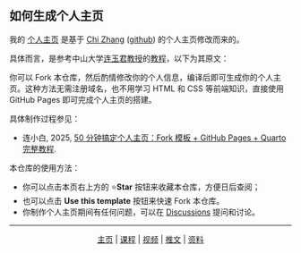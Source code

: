 
## 如何生成个人主页

我的 [个人主页](https://sehighs.github.io/) 是基于 [Chi Zhang](https://chizapoth.github.io/) ([github](https://github.com/chizapoth/chizapoth.github.io)) 的个人主页修改而来的。 

具体而言，是参考中山大学[连玉君教授](https://lianxhcn.github.io/)的[教程](https://www.lianxh.cn/details/1644.html)，以下为其原文：

你可以 Fork 本仓库，然后酌情修改你的个人信息，编译后即可生成你的个人主页。这种方法无需注册域名，也不用学习 HTML 和 CSS 等前端知识，直接使用 GitHub Pages 即可完成个人主页的搭建。

具体制作过程参见：

- 连小白, 2025, [50 分钟搞定个人主页：Fork 模板 + GitHub Pages + Quarto 完整教程](https://www.lianxh.cn/details/1644.html).

本仓库的使用方法：

- 你可以点击本页右上方的 ⭐**Star** 按钮来收藏本仓库，方便日后查阅；
- 也可以点击 **Use this template** 按钮来快速 Fork 本仓库。
- 你制作个人主页期间有任何问题，可以在 [Discussions](https://github.com/lianyujun/lianyujun.github.io/discussions) 提问和讨论。

--- 

<center>

[主页](https://www.lianxh.cn/) | [课程](https://www.lianxh.cn/details/17.html) | [视频](https://lianxh-class.cn/) | [推文](https://www.lianxh.cn/blogs/all.html) | [资料](https://www.lianxh.cn/share.html)

</center>